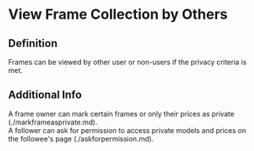 # View Frame Collection by Others  
## Definition  
Frames can be viewed by other user or non-users if the privacy criteria is met.  

## Additional Info
A frame owner can mark certain frames or only their prices as private (./markframeasprivate.md).  
A follower can ask for permission to access private models and prices on the followee's page (./askforpermission.md).  
